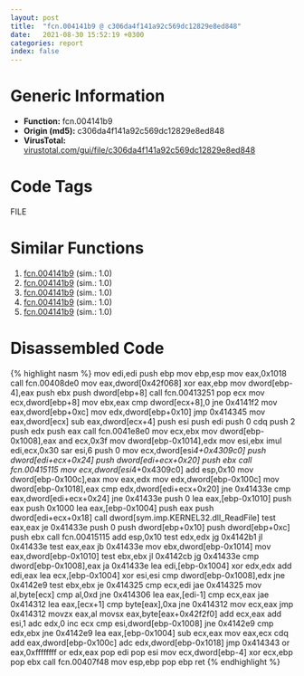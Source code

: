 ```yaml
---
layout: post
title:  "fcn.004141b9 @ c306da4f141a92c569dc12829e8ed848"
date:   2021-08-30 15:52:19 +0300
categories: report
index: false
---
```


# Generic Information
- **Function:** fcn.004141b9
- **Origin (md5):** c306da4f141a92c569dc12829e8ed848
- **VirusTotal:** [virustotal.com/gui/file/c306da4f141a92c569dc12829e8ed848][virustotal_ref]

# Code Tags
<span class="tag" id="FILE">FILE</span>


# Similar Functions

1. [fcn.004141b9][similar_1_ref] (sim.: 1.0)
2. [fcn.004141b9][similar_2_ref] (sim.: 1.0)
3. [fcn.004141b9][similar_3_ref] (sim.: 1.0)
4. [fcn.004141b9][similar_4_ref] (sim.: 1.0)
5. [fcn.004141b9][similar_5_ref] (sim.: 1.0)


# Disassembled Code

{% highlight nasm %}
mov edi,edi
push ebp
mov ebp,esp
mov eax,0x1018
call fcn.00408de0
mov eax,dword[0x42f068]
xor eax,ebp
mov dword[ebp-4],eax
push ebx
push dword[ebp+8]
call fcn.00413251
pop ecx
mov ecx,dword[ebp+8]
mov ebx,eax
cmp dword[ecx+8],0
jne 0x4141f2
mov eax,dword[ebp+0xc]
mov edx,dword[ebp+0x10]
jmp 0x414345
mov eax,dword[ecx]
sub eax,dword[ecx+4]
push esi
push edi
push 0
cdq 
push 2
push edx
push eax
call fcn.0041e8e0
mov ecx,ebx
mov dword[ebp-0x1008],eax
and ecx,0x3f
mov dword[ebp-0x1014],edx
mov esi,ebx
imul edi,ecx,0x30
sar esi,6
push 0
mov ecx,dword[esi*4+0x4309c0]
push dword[edi+ecx+0x24]
push dword[edi+ecx+0x20]
push ebx
call fcn.00415115
mov ecx,dword[esi*4+0x4309c0]
add esp,0x10
mov dword[ebp-0x100c],eax
mov eax,edx
mov edx,dword[ebp-0x100c]
mov dword[ebp-0x1018],eax
cmp edx,dword[edi+ecx+0x20]
jne 0x41433e
cmp eax,dword[edi+ecx+0x24]
jne 0x41433e
push 0
lea eax,[ebp-0x1010]
push eax
push 0x1000
lea eax,[ebp-0x1004]
push eax
push dword[edi+ecx+0x18]
call dword[sym.imp.KERNEL32.dll_ReadFile]
test eax,eax
je 0x41433e
push 0
push dword[ebp+0x10]
push dword[ebp+0xc]
push ebx
call fcn.00415115
add esp,0x10
test edx,edx
jg 0x4142b1
jl 0x41433e
test eax,eax
jb 0x41433e
mov ebx,dword[ebp-0x1014]
mov eax,dword[ebp-0x1010]
test ebx,ebx
jl 0x4142cb
jg 0x41433e
cmp dword[ebp-0x1008],eax
ja 0x41433e
lea edi,[ebp-0x1004]
xor edx,edx
add edi,eax
lea ecx,[ebp-0x1004]
xor esi,esi
cmp dword[ebp-0x1008],edx
jne 0x4142e9
test ebx,ebx
je 0x414325
cmp ecx,edi
jae 0x414325
mov al,byte[ecx]
cmp al,0xd
jne 0x414306
lea eax,[edi-1]
cmp ecx,eax
jae 0x414312
lea eax,[ecx+1]
cmp byte[eax],0xa
jne 0x414312
mov ecx,eax
jmp 0x414312
movzx eax,al
movsx eax,byte[eax+0x42f2f0]
add ecx,eax
add esi,1
adc edx,0
inc ecx
cmp esi,dword[ebp-0x1008]
jne 0x4142e9
cmp edx,ebx
jne 0x4142e9
lea eax,[ebp-0x1004]
sub ecx,eax
mov eax,ecx
cdq 
add eax,dword[ebp-0x100c]
adc edx,dword[ebp-0x1018]
jmp 0x414343
or eax,0xffffffff
or edx,eax
pop edi
pop esi
mov ecx,dword[ebp-4]
xor ecx,ebp
pop ebx
call fcn.00407f48
mov esp,ebp
pop ebp
ret 
{% endhighlight %}


[similar_1_ref]: /report/fcn.004141b9@c580a609eb25f8d013062497944743a2
[similar_2_ref]: /report/fcn.004141b9@392603f57220d3cbcf6b89fd2a3b66d1
[similar_3_ref]: /report/fcn.004141b9@14a8ebd962ccf18e3217ff1f6ce569ac
[similar_4_ref]: /report/fcn.004141b9@52ea19825b31b24fc52fb42b8c38ea37
[similar_5_ref]: /report/fcn.004141b9@14618ef6ca36984f994ab39b0c0ac7d8
[virustotal_ref]: https://www.virustotal.com/gui/file/c306da4f141a92c569dc12829e8ed848